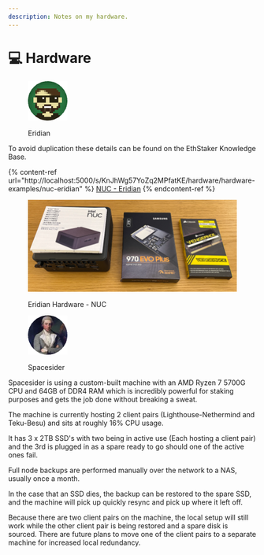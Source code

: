 ```yaml
---
description: Notes on my hardware.
---
```


# 💻 Hardware

<figure><img src="https://raw.githubusercontent.com/DVStakers/docs/main/.gitbook/assets/Eridian.png" alt=""><figcaption><p>Eridian</p></figcaption></figure>

To avoid duplication these details can be found on the EthStaker Knowledge Base.

{% content-ref url="http://localhost:5000/s/KnJhWg57YoZq2MPfatKE/hardware/hardware-examples/nuc-eridian" %}
[NUC - Eridian](http://localhost:5000/s/KnJhWg57YoZq2MPfatKE/hardware/hardware-examples/nuc-eridian)
{% endcontent-ref %}

<figure><img src="../.gitbook/assets/image (12) (1).png" alt="Eridian NUC"><figcaption><p>Eridian Hardware - NUC</p></figcaption></figure>

<figure><img src="../.gitbook/assets/Spacesider.png" alt=""><figcaption><p>Spacesider</p></figcaption></figure>

Spacesider is using a custom-built machine with an AMD Ryzen 7 5700G CPU and 64GB of DDR4 RAM which is incredibly powerful for staking purposes and gets the job done without breaking a sweat.

The machine is currently hosting 2 client pairs (Lighthouse-Nethermind and Teku-Besu) and sits at roughly 16% CPU usage.

It has 3 x 2TB SSD's with two being in active use (Each hosting a client pair) and the 3rd is plugged in as a spare ready to go should one of the active ones fail.

Full node backups are performed manually over the network to a NAS, usually once a month.

In the case that an SSD dies, the backup can be restored to the spare SSD, and the machine will pick up quickly resync and pick up where it left off.

Because there are two client pairs on the machine, the local setup will still work while the other client pair is being restored and a spare disk is sourced. There are future plans to move one of the client pairs to a separate machine for increased local redundancy.
